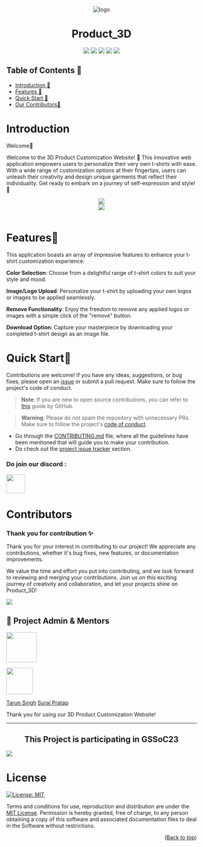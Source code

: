  <div align="center">
 <img src="https://res.cloudinary.com/dxxeks4o5/image/upload/v1690038166/icons8-shirt-58_telfkv.png" alt="logo"/>
<h1>Product_3D</h1>

![](https://img.shields.io/badge/React-61DAFB?style=for-the-badge&logo=react&color=blue)
![](https://img.shields.io/badge/Three.js-8A2BE2?style=for-the-badge&logo=three.js&color=black)
![](https://img.shields.io/badge/javascript-8A2BE2?style=for-the-badge&logo=javascript&labelcolor=yellow)
![](https://img.shields.io/badge/Node.js-8A2BE2?style=for-the-badge&logo=Node.js&color=orange)
![](https://img.shields.io/badge/Tailwindcss-8A2BE2?style=for-the-badge&logo=Tailwind&color=yellow)

</div>

## Table of Contents 📒

- [Introduction 👋](#introduction-)
- [Features 🌟](#features-)
- [Quick Start 🚀](#quickstart-)
- [Our Contributors🤝](#contributors-)

# Introduction <a name="introduction"></a>

Welcome👋

<p> 
Welcome to the 3D Product Customization Website! 🌟 This innovative web application empowers users to personalize their very own t-shirts with ease. With a wide range of customization options at their fingertips, users can unleash their creativity and design unique garments that reflect their individuality. Get ready to embark on a journey of self-expression and style! 🎉
</p>
<center><img src="https://imgur.com/DvEZnW7.png" /></center>
<center><img src="https://imgur.com/B1yHPt2.png" /></center>
<br/>

# Features🌟 <a name="features"></a>

This application boasts an array of impressive features to enhance your t-shirt customization experience:

**Color Selection**: Choose from a delightful range of t-shirt colors to suit your style and mood.

**Image/Logo Upload**: Personalize your t-shirt by uploading your own logos or images to be applied seamlessly.

**Remove Functionality**: Enjoy the freedom to remove any applied logos or images with a simple click of the "remove" button.

**Download Option**: Capture your masterpiece by downloading your completed t-shirt design as an image file.

# Quick Start🚀 <a name="quickstart"></a>

Contributions are welcome! If you have any ideas, suggestions, or bug fixes, please open an
[issue](https://github.com/amanjaiman1/Product_3D/issues/new/choose) or submit a pull request. Make sure to follow the project's code of conduct.

> **Note**: If you are new to open source contributions, you can refer to [this](https://opensource.guide/how-to-contribute/) guide by GitHub.

> **Warning**: Please do not spam the repository with unnecessary PRs. Make sure to follow the project's [code of conduct](https://github.com/amanjaiman1/Product_3D/blob/main/CODE_OF_CONDUCT.md).

- Go through the [CONTRIBUTING.md](https://github.com/amanjaiman1/Product_3D/blob/main/CONTRIBUTING.md) file, where all the guidelines have been mentioned that will guide you to make your contribution.
- Do check out the [project issue tracker](https://github.com/amanjaiman1/Product_3D/issues) section.

### Do join our discord :

<a href="https://discord.gg/JW9K58FBfs">
  <img src="https://img.icons8.com/color/2x/discord--v2.png" height="50px"></img>
</a>

# Contributors <a name="contributors"></a>

### Thank you for contribution ✨

Thank you for your interest in contributing to our project! We appreciate any contributions, whether it's bug fixes, new features, or documentation improvements.

We value the time and effort you put into contributing, and we look forward to reviewing and merging your contributions. Join us on this exciting journey of creativity and collaboration, and let your projects shine on Product_3D!
<br/>

<a href="https://github.com/amanjaiman1/Product_3D/graphs/contributors">
<img src="https://contrib.rocks/image?repo=amanjaiman1/Product_3D" />
</a>

<br/>

## 🤠 Project Admin & Mentors

<a href="https://github.com/amanjaiman1"><img src="https://imgur.com/av7nYpM.png" height="80px"/></a>

<img src="https://imgur.com/4gVHX1q.png" height="70px"/>

<a href="https://github.com/tarunsinghofficial/">Tarun Singh</a>
<a href="https://github.com/SurajPratap10">Suraj Pratap</a>

Thank you for using our 3D Product Customization Website!

---

## <center>This Project is participating in GSSoC23</center>

<img src="https://imgur.com/wuiJXqr.png"/>

# License
[![License: MIT](https://img.shields.io/badge/License-MIT-yellow.svg)](https://opensource.org/licenses/MIT)

Terms and conditions for use, reproduction and distribution are under the [MIT License](https://opensource.org/license/mit/). Permission is hereby granted, free of charge, to any person obtaining a copy of this software and associated documentation files to deal in the Software without restrictions.


<p align="right">(<a href="#top">Back to top</a>)</p>
